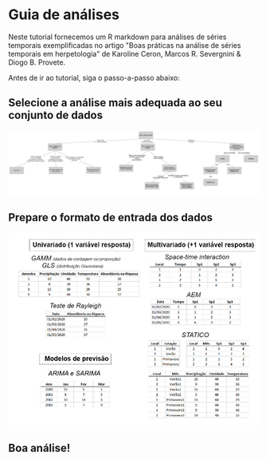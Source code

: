 # Guia de análises

Neste tutorial fornecemos um R markdown para análises de séries temporais exemplificadas no artigo "Boas práticas na análise de séries temporais em herpetologia"
de Karoline Ceron, Marcos R. Severgnini & Diogo B. Provete.

Antes de ir ao tutorial, siga o passo-a-passo abaixo:

## Selecione a análise mais adequada ao seu conjunto de dados
![](Decision_Tree-2.jpg)

## Prepare o formato de entrada dos dados

![](Entrada_dados.jpg)


## Boa análise! 
